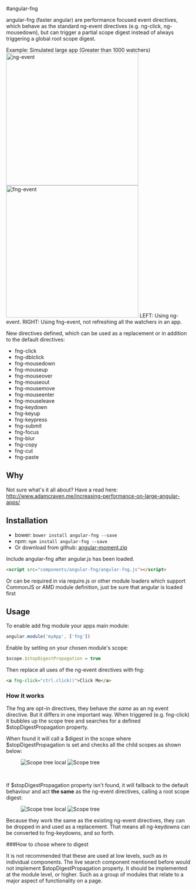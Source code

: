 
#angular-fng

angular-fng (faster angular) are performance focused event directives, which behave as the standard ng-event directives (e.g. ng-click, ng-mousedown), but can trigger a partial scope digest instead of always triggering a global root scope digest.

Example: Simulated large app (Greater than 1000 watchers)
<img src="http://www.adamcraven.me/images/fng-directives/ng-event-anim.gif" width="360" alt="ng-event">
<img src="http://www.adamcraven.me/images/fng-directives/fng-event-anim.gif" width="360" alt="fng-event">
LEFT: Using ng-event. RIGHT: Using fng-event, not refreshing all the watchers in an app.

New directives defined, which can be used as a replacement or in addition to the default directives:

* fng-click
* fng-dblclick
* fng-mousedown
* fng-mouseup
* fng-mouseover
* fng-mouseout
* fng-mousemove
* fng-mouseenter
* fng-mouseleave
* fng-keydown
* fng-keyup
* fng-keypress
* fng-submit
* fng-focus
* fng-blur
* fng-copy
* fng-cut
* fng-paste


## Why

Not sure what's it all about? Have a read here: http://www.adamcraven.me/increasing-performance-on-large-angular-apps/

## Installation

* bower: `bower install angular-fng --save`
* npm: `npm install angular-fng --save`
* Or download from github: [angular-moment.zip](https://github.com/AdamCraven/angular-fng/archive/master.zip)

Include angular-fng after angular.js has been loaded.

```html
<script src="components/angular-fng/angular-fng.js"></script>
```

Or can be required in via require.js or other module loaders which support CommonJS or AMD module definition, just be sure that angular is loaded first

## Usage

To enable add fng module your apps main module:

```js
angular.module('myApp', ['fng'])
```

Enable by setting on your chosen module's scope:

```js
$scope.$stopDigestPropagation = true
```

Then replace all uses of the ng-event directives with fng:
```html
<a fng-click="ctrl.click()">Click Me</a>
```


### How it works

The fng are opt-in directives, they behave *the same* as an ng event directive. But it differs in one important way. When triggered (e.g. fng-click) it bubbles up the scope tree and searches for a defined $stopDigestPropagation property.

When found it will call a $digest in the scope where $stopDigestPropagation is set and checks all the child scopes as shown below:

<figure class="half">
    <img src="http://www.adamcraven.me//images/fng-directives/scope-tree-local.gif" alt="Scope tree local">
    <img src="http://www.adamcraven.me//images/fng-directives/scope-local-digest.gif" alt="Scope tree">
</figure>

<br />

If $stopDigestPropagation property isn't found, it will fallback to the default behaviour and act **the same** as the ng-event directives, calling a root scope digest:

<figure class="half">
    <img src="http://www.adamcraven.me//images/fng-directives/scope-tree.gif" alt="Scope tree local">
    <img src="http://www.adamcraven.me//images/fng-directives/scope-full-digest.gif" alt="Scope tree">
</figure>

Because they work the same as the existing ng-event directives, they can be dropped in and used as a replacement.
That means all ng-keydowns can be converted to fng-keydowns, and so forth.


###How to chose where to digest

It is not recommended that these are used at low levels, such as in individual components. The live search component mentioned before would not implement $stopDigestPropagation property. It should be implemented at the module level, or higher. Such as a group of modules that relate to a major aspect of functionality on a page.